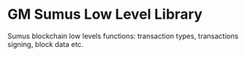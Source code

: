 # GM Sumus Low Level Library

Sumus blockchain low levels functions: transaction types, transactions signing, block data etc.
